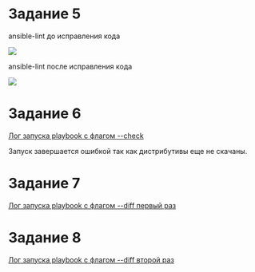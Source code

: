 # Задание 5

ansible-lint до исправления кода

<image src="task-05-1.png">

ansible-lint после исправления кода

<image src="task-05-2.png">

# Задание 6

[Лог запуска playbook с флагом --check](./check.log)

Запуск завершается ошибкой так как дистрибутивы еще не скачаны.

# Задание 7

[Лог запуска playbook с флагом --diff первый раз](./diff_one.log)

# Задание 8

[Лог запуска playbook с флагом --diff второй раз](./diff_two.log)